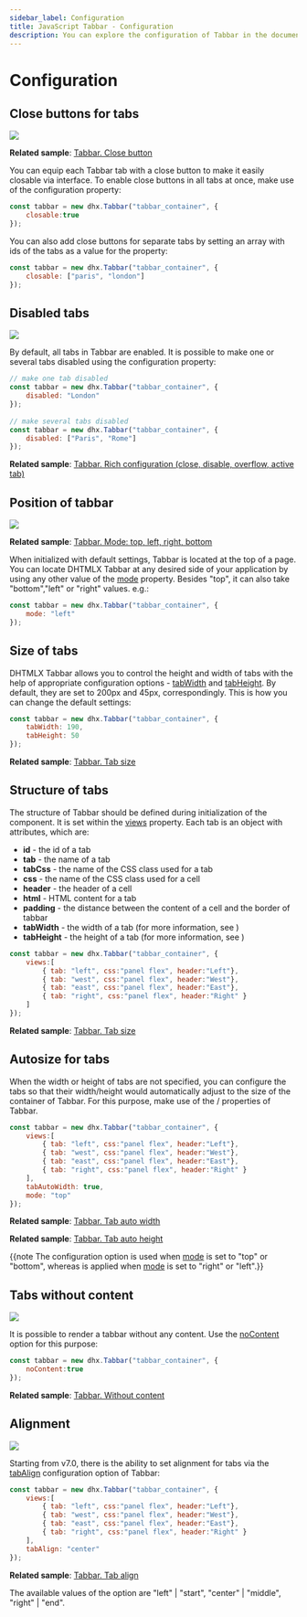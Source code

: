 ```yaml
---
sidebar_label: Configuration
title: JavaScript Tabbar - Configuration 
description: You can explore the configuration of Tabbar in the documentation of the DHTMLX JavaScript UI library. Browse developer guides and API reference, try out code examples and live demos, and download a free 30-day evaluation version of DHTMLX Suite.
---
```


# Configuration

## Close buttons for tabs

![](../assets/tabbar/close_button.png)

**Related sample**: [Tabbar. Close button](https://snippet.dhtmlx.com/cysre4v8)

You can equip each Tabbar tab with a close button to make it easily closable via interface. To enable close buttons in all tabs at once, make use of the 
[](tabbar/api/tabbar_closable_config.md) configuration property:

~~~js
const tabbar = new dhx.Tabbar("tabbar_container", {
    closable:true
});
~~~

You can also add close buttons for separate tabs by setting an array with ids of the tabs as a value for the [](tabbar/api/tabbar_closable_config.md) property:

~~~js
const tabbar = new dhx.Tabbar("tabbar_container", {
    closable: ["paris", "london"]
});
~~~

## Disabled tabs

![](../assets/tabbar/disabled_tab.png)

By default, all tabs in Tabbar are enabled. It is possible to make one or several tabs disabled using the [](tabbar/api/tabbar_disabled_config.md) configuration property:

~~~js
// make one tab disabled
const tabbar = new dhx.Tabbar("tabbar_container", {
    disabled: "London"
});
 
// make several tabs disabled
const tabbar = new dhx.Tabbar("tabbar_container", {
    disabled: ["Paris", "Rome"]
});
~~~

**Related sample**: [Tabbar. Rich configuration (close, disable, overflow, active tab)](https://snippet.dhtmlx.com/xqthiy66)

## Position of tabbar

![](../assets/tabbar/mode.png)

**Related sample**: [Tabbar. Mode: top, left, right, bottom](https://snippet.dhtmlx.com/xq6k0tts)

When initialized with default settings, Tabbar is located at the top of a page. You can locate DHTMLX Tabbar at any desired side of your application by using any other value of the [mode](tabbar/api/tabbar_mode_config.md) property. 
Besides "top", it can also take "bottom","left" or "right" values. e.g.:

~~~js
const tabbar = new dhx.Tabbar("tabbar_container", {
    mode: "left"
});
~~~

## Size of tabs

DHTMLX Tabbar allows you to control the height and width of tabs with the help of appropriate configuration options - [tabWidth](tabbar/api/tabbar_tabwidth_config.md) and [tabHeight](tabbar/api/tabbar_tabheight_config.md). By default, they are set to 200px and 45px, correspondingly. This is how you can change the default settings:

~~~js
const tabbar = new dhx.Tabbar("tabbar_container", {
    tabWidth: 190,
    tabHeight: 50
});
~~~

**Related sample**: [Tabbar. Tab size](https://snippet.dhtmlx.com/yy841z3j)

## Structure of tabs

The structure of Tabbar should be defined during initialization of the component. It is set within the [views](tabbar/api/tabbar_views_config.md) property. Each tab is an object with attributes, which are:

- **id** - the id of a tab
- **tab** - the name of a tab
- **tabCss** - the name of the CSS class used for a tab
- **css** - the name of the CSS class used for a cell
- **header** - the header of a cell
- **html** - HTML content for a tab
- **padding** - the distance between the content of a cell and the border of tabbar
- **tabWidth** - the width of a tab (for more information, see [](tabbar/api/tabbar_views_config.md))
- **tabHeight** - the height of a tab (for more information, see [](tabbar/api/tabbar_views_config.md))


~~~js
const tabbar = new dhx.Tabbar("tabbar_container", {
	views:[
		{ tab: "left", css:"panel flex", header:"Left"},
		{ tab: "west", css:"panel flex", header:"West"},
		{ tab: "east", css:"panel flex", header:"East"},
		{ tab: "right", css:"panel flex", header:"Right" }
	]
});
~~~

**Related sample**: [Tabbar. Tab size](https://snippet.dhtmlx.com/yy841z3j)

## Autosize for tabs

When the width or height of tabs are not specified, you can configure the tabs so that their width/height would automatically adjust to the size of the container of Tabbar. For this purpose, make use of the [](tabbar/api/tabbar_tabautowidth_config.md)/[](tabbar/api/tabbar_tabautoheight_config.md) properties of Tabbar.

~~~js
const tabbar = new dhx.Tabbar("tabbar_container", {
    views:[
        { tab: "left", css:"panel flex", header:"Left"},
        { tab: "west", css:"panel flex", header:"West"},
        { tab: "east", css:"panel flex", header:"East"},
        { tab: "right", css:"panel flex", header:"Right" }
    ],
    tabAutoWidth: true,
    mode: "top"
});
~~~

**Related sample**: [Tabbar. Tab auto width](https://snippet.dhtmlx.com/mlzko8am)

**Related sample**: [Tabbar. Tab auto height](https://snippet.dhtmlx.com/pqvycp1c)

{{note The [](tabbar/api/tabbar_tabautowidth_config.md) configuration option is used when [mode](tabbar/api/tabbar_mode_config.md) is set to "top" or "bottom", whereas [](tabbar/api/tabbar_tabautoheight_config.md) is applied when [mode](tabbar/api/tabbar_mode_config.md) is set to "right" or "left".}}

## Tabs without content

![](../assets/tabbar/no_content.png)

It is possible to render a tabbar without any content. Use the [noContent](tabbar/api/tabbar_nocontent_config.md) option for this purpose:

~~~js
const tabbar = new dhx.Tabbar("tabbar_container", {
    noContent:true
});
~~~

**Related sample**: [Tabbar. Without content](https://snippet.dhtmlx.com/7jzrifql)

## Alignment

![](../assets/tabbar/tabbar_align.png)

Starting from v7.0, there is the ability to set alignment for tabs via the [tabAlign](tabbar/api/tabbar_tabalign_config.md) configuration option of Tabbar:

~~~js
const tabbar = new dhx.Tabbar("tabbar_container", {
    views:[
        { tab: "left", css:"panel flex", header:"Left"},
        { tab: "west", css:"panel flex", header:"West"},
        { tab: "east", css:"panel flex", header:"East"},
        { tab: "right", css:"panel flex", header:"Right" }
    ],
    tabAlign: "center"
});
~~~

**Related sample**: [Tabbar. Tab align](https://snippet.dhtmlx.com/bctscs71)

The available values of the option are "left" | "start", "center" | "middle", "right" | "end".
